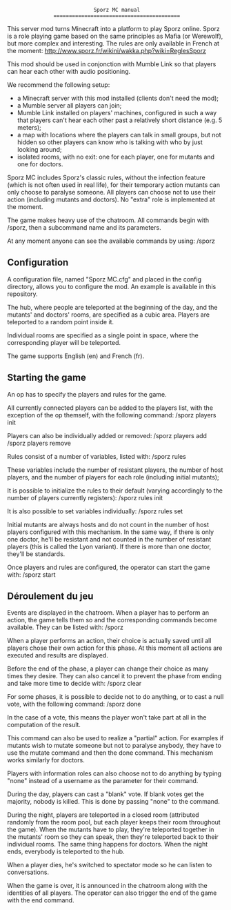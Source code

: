 								Sporz MC manual
				   =========================================

This server mod turns Minecraft into a platform to play Sporz online. Sporz is a
role playing game based on the same principles as Mafia (or Werewolf), but more
complex and interesting. The rules are only available in French at the moment:
    http://www.sporz.fr/wikini/wakka.php?wiki=ReglesSporz

This mod should be used in conjonction with Mumble Link so that players can hear
each other with audio positioning.

We recommend the following setup:
- a Minecraft server with this mod installed (clients don't need the mod);
- a Mumble server all players can join;
- Mumble Link installed on players' machines, configured in such a way that
players can't hear each other past a relatively short distance (e.g. 5 meters);
- a map with locations where the players can talk in small groups, but not
hidden so other players can know who is talking with who by just looking around;
- isolated rooms, with no exit: one for each player, one for mutants and one for
doctors.


Sporz MC includes Sporz's classic rules, without the infection feature (which is
not often used in real life), for their temporary action mutants can only choose
to paralyse someone. All players can choose not to use their action (including
mutants and doctors). No "extra" role is implemented at the moment.


The game makes heavy use of the chatroom. All commands begin with /sporz, then a
subcommand name and its parameters.

At any moment anyone can see the available commands by using:
    /sporz




Configuration
-------------

A configuration file, named "Sporz MC.cfg" and placed in the config directory,
allows you to configure the mod. An example is available in this repository.

The hub, where people are teleported at the beginning of the day, and the
mutants' and doctors' rooms, are specified as a cubic area. Players are
teleported to a random point inside it.

Individual rooms are specified as a single point in space, where the
corresponding player will be teleported.

The game supports English (en) and French (fr).




Starting the game
-----------------

An op has to specify the players and rules for the game.

All currently connected players can be added to the players list, with the
exception of the op themself, with the following command:
    /sporz players init

Players can also be individually added or removed:
    /sporz players add <name>
    /sporz players remove <name>

Rules consist of a number of variables, listed with:
    /sporz rules

These variables include the number of resistant players, the number of host
players, and the number of players for each role (including initial mutants);

It is possible to initialize the rules to their default (varying accordingly to
the number of players currently registers):
    /sporz rules init

It is also possible to set variables individually:
    /sporz rules set <variable> <number>

Initial mutants are always hosts and do not count in the number of host players
configured with this mechanism. In the same way, if there is only one doctor,
he'll be resistant and not counted in the number of resistant players (this is
called the Lyon variant). If there is more than one doctor, they'll be
standards.


Once players and rules are configured, the operator can start the game with:
    /sporz start




Déroulement du jeu
------------------

Events are displayed in the chatroom. When a player has to perform an action,
the game tells them so and the corresponding commands become available. They can
be listed with:
    /sporz

When a player performs an action, their choice is actually saved until all
players chose their own action for this phase. At this moment all actions are
executed and results are displayed.

Before the end of the phase, a player can change their choice as many times they
desire. They can also cancel it to prevent the phase from ending and take more
time to decide with:
    /sporz clear


For some phases, it is possible to decide not to do anything, or to cast a null
vote, with the following command:
    /sporz done

In the case of a vote, this means the player won't take part at all in the
computation of the result.

This command can also be used to realize a "partial" action. For examples if
mutants wish to mutate someone but not to paralyse anybody, they have to use the
mutate command and then the done command. This mechanism works similarly for
doctors.

Players with information roles can also choose not to do anything by typing
"none" instead of a username as the parameter for their command.


During the day, players can cast a "blank" vote. If blank votes get the
majority, nobody is killed. This is done by passing "none" to the command.


During the night, players are teleported in a closed room (attributed randomly
from the room pool, but each player keeps their room throughout the game). When
the mutants have to play, they're teleported together in the mutants' room so
they can speak, then they're teleported back to their individual rooms. The same
thing happens for doctors. When the night ends, everybody is teleported to the
hub.


When a player dies, he's switched to spectator mode so he can listen to
conversations.


When the game is over, it is announced in the chatroom along with the identities
of all players. The operator can also trigger the end of the game with the end
command.
